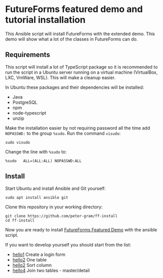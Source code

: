 # FutureForms featured demo and tutorial installation

This Ansible script will install FutureForms with the extended demo.
This demo will show what a lot of the classes in FutureForms can do.

## Requirements

This script will install a lot of TypeScript package
so it is recommended to run the script in a Ubuntu
server running on a virtual machine (VirtualBox, LXC, VmWare, WSL).
This will make a cleanup easier.

In Ubuntu these packages and their dependencies will be installed:

* Java
* PostgreSQL
* npm
* node-typescript
* unzip

Make the installation easier by not requiring password all the time
add `NOPASSWD:` to the group `%sudo`.
Run the command `visudo`:

```
sudo visudo
```

Change the line with `%sudo` to:

```
%sudo   ALL=(ALL:ALL) NOPASSWD:ALL
```

## Install

Start Ubuntu and install Ansible and Git yourself:

```
sudo apt install ansible git
```

Clone this repository in your working directory:

```
git clone https://github.com/peter-gram/ff-install
cd ff-install
``` 

Now you are ready to install 
[FutureForms Featured Demo](playbooks/demo/)
with the ansible script.

If you want to develop yourself you should start from the list:

* [hello1](playbooks/hello1) Create a login form
* [hello2](playbooks/hello2) One table
* [hello2](playbooks/hello3) Sort column
* [hello4](playbooks/hello4) Join two tables - master/detail
